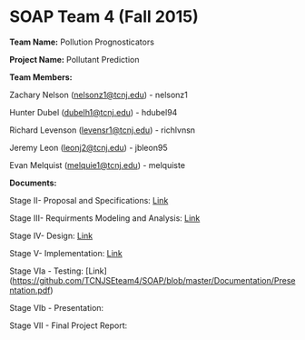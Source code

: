 # SOAP Team 4 (Fall 2015)

**Team Name:** Pollution Prognosticators 


**Project Name:** Pollutant Prediction 


**Team Members:** 

Zachary Nelson (nelsonz1@tcnj.edu) - nelsonz1

Hunter Dubel (dubelh1@tcnj.edu) - hdubel94

Richard Levenson (levensr1@tcnj.edu) - richlvnsn

Jeremy Leon (leonj2@tcnj.edu) - jbleon95

Evan Melquist (melquie1@tcnj.edu) - melquiste

**Documents:**

Stage II- Proposal and Specifications: [Link](https://github.com/TCNJSEteam4/SOAP/blob/master/Documentation/Proposal%20and%20Specifications.pdf)

Stage III- Requirments Modeling and Analysis:
[Link](https://github.com/TCNJSEteam4/SOAP/blob/master/Documentation/Requirements%20Modeling%20and%20Analysis.pdf)

Stage IV- Design:
[Link](https://github.com/TCNJSEteam4/SOAP/blob/master/Documentation/Design.pdf)

Stage V- Implementation:
[Link](https://github.com/TCNJSEteam4/SOAP/blob/master/Documentation/Implementation.pdf)

Stage VIa - Testing:
[Link] (https://github.com/TCNJSEteam4/SOAP/blob/master/Documentation/Presentation.pdf)

Stage VIb - Presentation:

Stage VII - Final Project Report:
